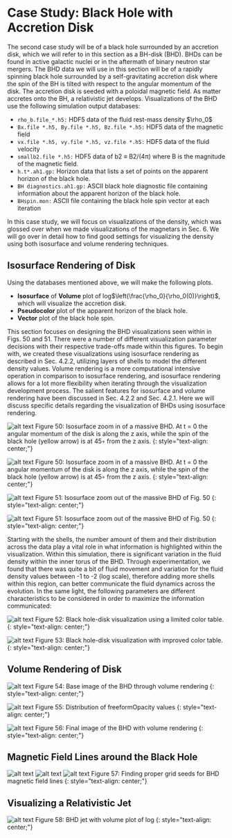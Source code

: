 # Case Study: Black Hole with Accretion Disk
The second case study will be of a black hole surrounded by an accretion disk, which we will refer to
in this section as a BH-disk (BHD). BHDs can be found in active galactic nuclei or in the aftermath
of binary neutron star mergers. The BHD data we will use in this section will be of a rapidly
spinning black hole surrounded by a self-gravitating accretion disk where the spin of the BH is tilted
with respect to the angular momentum of the disk. The accretion disk is seeded with a poloidal
magnetic field. As matter accretes onto the BH, a relativistic jet develops. Visualizations of the
BHD use the following simulation output databases:

<ul>
    <li><code>rho_b.file_*.h5:</code> HDF5 data of the fluid rest-mass density $\rho_0$</li>
    <li><code>Bx.file *.h5, By.file *.h5, Bz.file *.h5:</code> HDF5 data of the magnetic field</li>
    <li><code>vx.file *.h5, vy.file *.h5, vz.file *.h5:</code> HDF5 data of the fluid velocity</li>
    <li><code>smallb2.file *.h5:</code>  HDF5 data of b2 ≡ B2/(4π) where B is the magnitude of the magnetic field.</li>
    <li><code>h.t*.ah1.gp:</code> Horizon data that lists a set of points on the apparent horizon of the black hole.</li>
    <li><code>BH diagnostics.ah1.gp:</code>  ASCII black hole diagnostic file containing information about the
apparent horizon of the black hole.</li>
    <li><code>BHspin.mon:</code> ASCII file containing the black hole spin vector at each iteration</li>
</ul>

In this case study, we will focus on visualizations of the density, which was glossed over when we
made visualizations of the magnetars in Sec. 6. We will go over in detail how to find good settings
for visualizing the density using both isosurface and volume rendering techniques.

## Isosurface Rendering of Disk
Using the databases mentioned above, we will make the following plots.

<ul>
    <li><b>Isosurface</b> of <b>Volume</b> plot of log$\left(\frac{\rho_0}{\rho_0(0)}\right)$, which will visualize the accretion disk.</li>
    <li><b>Pseudocolor</b> plot  of the apparent horizon of the black hole.</li>
    <li><b>Vector</b> plot of the black hole spin.</li>
</ul>

This section focuses on designing the BHD visualizations seen within in Figs. 50 and 51. There
were a number of different visualization parameter decisions with their respective trade-offs made
within this figures. To begin with, we created these visualizations using isosurface rendering as
described in Sec. 4.2.2, utilizing layers of shells to model the different density values. Volume
rendering is a more computational intensive operation in comparison to isosurface rendering, and isosurface rendering allows for a lot more flexibility when iterating through the visualization
development process. The salient features for isosurface and volume rendering have been discussed
in Sec. 4.2.2 and Sec. 4.2.1. Here we will discuss specific details regarding the visualization of BHDs
using isosurface rendering.

![alt text](img/figures/1.png)
Figure 50: Isosurface zoom in of a massive BHD. At t = 0 the angular momentum of the disk is
along the z axis, while the spin of the black hole (yellow arrow) is at 45◦
from the z axis.
{: style="text-align: center;"}

![alt text](img/figures/2.png)
Figure 50: Isosurface zoom in of a massive BHD. At t = 0 the angular momentum of the disk is
along the z axis, while the spin of the black hole (yellow arrow) is at 45◦
from the z axis.
{: style="text-align: center;"}

![alt text](img/figures/3.png)
Figure 51: Isosurface zoom out of the massive BHD of Fig. 50
{: style="text-align: center;"}

![alt text](img/figures/4.png)
Figure 51: Isosurface zoom out of the massive BHD of Fig. 50
{: style="text-align: center;"}

Starting with the shells, the number amount of them and their distribution across the data play a
vital role in what information is highlighted within the visualization. Within this simulation, there is
significant variation in the fluid density within the inner torus of the BHD. Through experimentation,
we found that there was quite a bit of fluid movement and variation for the fluid density values
between -1 to -2 (log scale), therefore adding more shells within this region, can better communicate
the fluid dynamics across the evolution. In the same light, the following parameters are different
characteristics to be considered in order to maximize the information communicated:

![alt text](img/figures/runsingle_colorbandszoomin.png)
Figure 52: Black hole-disk visualization using a limited color table.
{: style="text-align: center;"}

![alt text](img/figures/nlevels5.png)
Figure 53: Black hole-disk visualization with improved color table.
{: style="text-align: center;"}

## Volume Rendering of Disk

![alt text](img/BHDISK/baseimage_volumerendering_bhd.png)
Figure 54: Base image of the BHD through volume rendering
{: style="text-align: center;"}

![alt text](img/BHDISK/freeformopacityexplainer.png)
Figure 55: Distribution of freeformOpacity values
{: style="text-align: center;"}

![alt text](img/BHDISK/bhd_volrendering.png)
Figure 56: Final image of the BHD with volume rendering
{: style="text-align: center;"}


## Magnetic Field Lines around the Black Hole

![alt text](img/BHDISK/jet/0.2-1.8.png)
![alt text](img/BHDISK/jet/0.6-1.1.png)
![alt text](img/BHDISK/jet/0.5-1.6.png)
Figure 57: Finding proper grid seeds for BHD magnetic field lines
{: style="text-align: center;"}


## Visualizing a Relativistic Jet

![alt text](img/BHDISK/jet/JETT.png)
Figure 58: BHD jet with volume plot of log
{: style="text-align: center;"}
